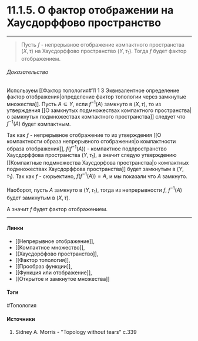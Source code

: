 # 11.1.5. О фактор отображении на Хаусдорффово пространство
***
>Пусть $f$ - непрерывное отображение компактного пространства $(X,\tau)$ на Хаусдорффово пространство $(Y,\tau_{1})$. Тогда $f$ будет фактор отображением.

###### Доказательство
Используем [[Фактор топология#11 1 3 Эквивалентное определение фактор отображения|определение фактор топологии через замкнутые множества]]. Пусть $A\subseteq Y$, если $f^{-1}(A)$ замкнуто в $(X,\tau)$, то из утверждения [[О замкнутых подмножествах компактного пространства|о замкнутых подмножествах компактного пространства]] следует что $f^{-1}(A)$ будет компактным. 

Так как $f$ - непрерывное отображение то из утверждения [[О компактности образа непрерывного отображения|о компактности образа отображения]], $f(f^{-1}(A))$ - компактное подпространство Хаусдорффова пространства $(Y,\tau_{1})$, а значит следую утверждению [[Компактные подмножества Хаусдорфова пространства|о компактных подмножествах Хаусдорффова пространства]] будет замкнутым в $(Y,\tau_{1})$. Так как $f$ - сюрьектино, $f(f^{-1}(A))=A$, и мы показали что $A$ замкнуто.

Наоборот, пусть $A$ замкнуто в $(Y,\tau_{1})$, тогда из непрерывности $f$, $f^{-1}(A)$ будет замкнутым в $(X,\tau)$.

А значит $f$ будет фактор отображением.
***
#### Линки
- [[Непрерывное отображение]],
- [[Компактное множество]],
- [[Хаусдорффово пространство]],
- [[Фактор топология]],
- [[Прообраз функции]],
- [[Функция или отображение]],
- [[Открытое и замкнутое множества]]
#### Тэги
 #Топология 
#### Источники
1. Sidney A. Morris - "Topology without tears" c.339